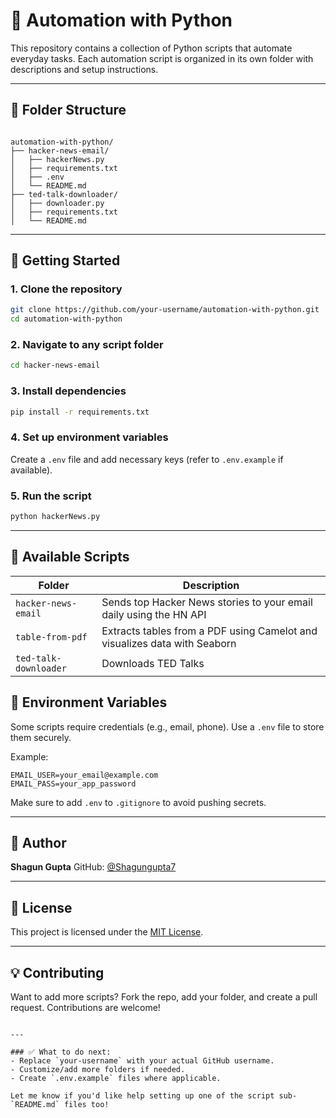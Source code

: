 # 🤖 Automation with Python

This repository contains a collection of Python scripts that automate everyday tasks. Each automation script is organized in its own folder with descriptions and setup instructions.

---

## 📁 Folder Structure

```

automation-with-python/
├── hacker-news-email/
│   ├── hackerNews.py
│   ├── requirements.txt
│   ├── .env
│   └── README.md
├── ted-talk-downloader/
│   ├── downloader.py
│   ├── requirements.txt
│   └── README.md

````

---

## 🚀 Getting Started

### 1. Clone the repository

```bash
git clone https://github.com/your-username/automation-with-python.git
cd automation-with-python
````

### 2. Navigate to any script folder

```bash
cd hacker-news-email
```

### 3. Install dependencies

```bash
pip install -r requirements.txt
```

### 4. Set up environment variables

Create a `.env` file and add necessary keys (refer to `.env.example` if available).

### 5. Run the script

```bash
python hackerNews.py
```

---
## 🧰 Available Scripts

| Folder               | Description                                                                 |
|----------------------|-----------------------------------------------------------------------------|
| `hacker-news-email`  | Sends top Hacker News stories to your email daily using the HN API          |
| `table-from-pdf`     | Extracts tables from a PDF using Camelot and visualizes data with Seaborn   |
| `ted-talk-downloader`| Downloads TED Talks       |


## 🔐 Environment Variables

Some scripts require credentials (e.g., email, phone). Use a `.env` file to store them securely.

Example:

```
EMAIL_USER=your_email@example.com
EMAIL_PASS=your_app_password
```

Make sure to add `.env` to `.gitignore` to avoid pushing secrets.

---

## 👤 Author

**Shagun Gupta**
GitHub: [@Shagungupta7](https://github.com/Shagungupta7)

---

## 📄 License

This project is licensed under the [MIT License](LICENSE).

---

## 💡 Contributing

Want to add more scripts? Fork the repo, add your folder, and create a pull request. Contributions are welcome!

```

---

### ✅ What to do next:
- Replace `your-username` with your actual GitHub username.
- Customize/add more folders if needed.
- Create `.env.example` files where applicable.

Let me know if you'd like help setting up one of the script sub-`README.md` files too!
```
